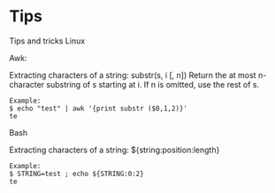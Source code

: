 # Tips
Tips and tricks Linux



Awk:

  Extracting characters of a string:
    substr(s, i [, n]) Return the at most n-character substring of s starting at i.  If n is omitted, use the rest of s.

    Example:
    $ echo "test" | awk '{print substr ($0,1,2)}'
    te
    

Bash

  Extracting characters of a string:
    ${string:position:length}
  
    Example:
    $ STRING=test ; echo ${STRING:0:2}
    te
